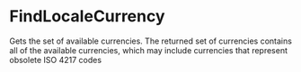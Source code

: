 # FindLocaleCurrency
Gets the set of available currencies. The returned set of currencies contains all of the available currencies, which may include currencies that represent obsolete ISO 4217 codes
